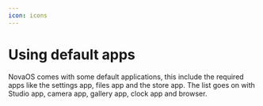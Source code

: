 ```yaml
---
icon: icons
---
```


# Using default apps

NovaOS comes with some default applications, this include the required apps like the settings app, files app and the store app. The list goes on with Studio app, camera app, gallery app, clock app and browser.&#x20;
